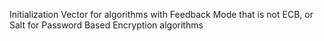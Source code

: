 Initialization Vector for algorithms with Feedback Mode that is not ECB, or Salt for Password Based Encryption algorithms
